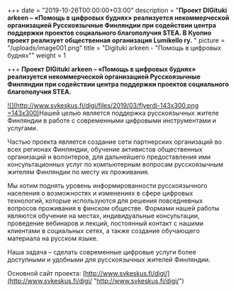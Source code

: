 +++
date = "2019-10-26T00:00:00+03:00"
description = "**Проект DIGituki arkeen – «Помощь в цифровых буднях» реализуется некоммерческой организацией Русскоязычные Финляндии при содействии центра поддержки проектов социального благополучия STEA. В Куопио проект реализует общественная организация Lumikello ry.** "
picture = "/uploads/image001.png"
title = "Digituki arkeen - \"Помощь в цифровых буднях\""
weight = 1

+++
**Проект DIGituki arkeen – «Помощь в цифровых буднях» реализуется некоммерческой организацией Русскоязычные Финляндии при содействии центра поддержки проектов социального благополучия STEA.**

[![](http://www.svkeskus.fi/digi/files/2019/03/flyerdi-143x300.png =143x300)](http://www.svkeskus.fi/digi/files/2019/03/flyerdi.png)Нашей целью является поддержка русскоязычных жителе Финляндии в работе с современными цифровыми инструментами и услугами.

Частью проекта является создание сети партнерских организаций во всех регионах Финляндии, обучение активистов общественных организаций и волонтеров, для дальнейшего предоставления ими консультационных услуг по компьютерным вопросам русскоязычным жителям Финляндии по месту их проживания.

Мы хотим поднять уровень информированности русскоязычного населения о возможностях и изменениях в сфере цифровых технологий, которые используются для решения повседневных вопросов проживания в финском обществе. Формами нашей работы являются обучение на местах, индивидуальные консультации, проведение вебинаров и лекций, постоянный контакт с нашими клиентами в социальных сетях, а также создание обучающего материала на русском языке.

Наша задача – сделать современные цифровые услуги более доступными и удобными для русскоязычных жителей Финляндии.

Основной сайт проекта: [http://www.svkeskus.fi/digi/](http://www.svkeskus.fi/digi/ "http://www.svkeskus.fi/digi/")